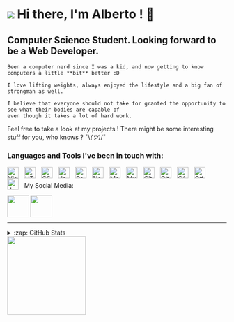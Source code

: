 # <img src="https://raw.githubusercontent.com/stevenrskelton/flag-icon/master/png/16/country-4x3/br.png"> Hi there, I'm Alberto ! 👋 

## Computer Science Student. Looking forward to be a Web Developer.

```
Been a computer nerd since I was a kid, and now getting to know computers a little **bit** better :D

I love lifting weights, always enjoyed the lifestyle and a big fan of strongman as well. 

I believe that everyone should not take for granted the opportunity to see what their bodies are capable of 
even though it takes a lot of hard work.

```

Feel free to take a look at my projects ! There might be some interesting stuff for you, who knows ?  ¯\\_(ツ)_/¯


### Languages and Tools I've been in touch with:

<img align="left" alt="Visual Studio Code" width="26px" src="https://cdn.jsdelivr.net/gh/devicons/devicon/icons/vscode/vscode-original.svg" style="padding-right:10px;" />
<img align="left" alt="HTML5" width="26px" src="https://cdn.jsdelivr.net/gh/devicons/devicon/icons/html5/html5-original.svg" style="padding-right:10px;" />
<img align="left" alt="CSS3" width="26px" src="https://cdn.jsdelivr.net/gh/devicons/devicon/icons/css3/css3-original.svg" style="padding-right:10px;" />
<img align="left" alt="JavaScript" width="26px" src="https://cdn.jsdelivr.net/gh/devicons/devicon/icons/javascript/javascript-original.svg" style="padding-right:10px;" />
<img align="left" alt="React" width="26px" src="https://cdn.jsdelivr.net/gh/devicons/devicon/icons/react/react-original.svg" style="padding-right:10px;" />
<img align="left" alt="Node.js" width="26px" src="https://cdn.jsdelivr.net/gh/devicons/devicon/icons/nodejs/nodejs-original.svg" style="padding-right:10px;" />
<img align="left" alt="MongoDB" width="26px" src="https://cdn.jsdelivr.net/gh/devicons/devicon/icons/mongodb/mongodb-original.svg" style="padding-right:10px;" />
<img align="left" alt="MySQL" width="26px" src="https://cdn.jsdelivr.net/gh/devicons/devicon/icons/mysql/mysql-original.svg" style="padding-right:10px;" />
<img align="left" alt="Git" width="26px" src="https://cdn.jsdelivr.net/gh/devicons/devicon/icons/git/git-original.svg" style="padding-right:10px;" />
<img align="left" alt="GitHub" width="26px" src="https://user-images.githubusercontent.com/3369400/139447912-e0f43f33-6d9f-45f8-be46-2df5bbc91289.png" style="padding-right:10px;" />
<img align="left" alt="C/C++" width="26px" src="https://raw.githubusercontent.com/jmnote/z-icons/master/svg/c.svg" style="padding-right:10px;" />
<img align="left" alt="C#" width="26px" src="https://raw.githubusercontent.com/jmnote/z-icons/master/svg/csharp.svg" style="padding-right:10px;" />
<img align="left" alt="Java" width="26px" src="https://raw.githubusercontent.com/jmnote/z-icons/master/svg/java.svg" style="padding-right:10px;" />

<br/>

<br/>
My Social Media:

<br/>

[<img align="left" width="50px" src="https://cdn.jsdelivr.net/npm/simple-icons@v3/icons/youtube.svg" />][youtube]
[<img align="left" width="50px" src="https://cdn.jsdelivr.net/npm/simple-icons@v3/icons/instagram.svg" />][instagram]
&nbsp;&nbsp;

<br/>

---

<details>
  <summary>:zap: GitHub Stats</summary>
  <img align="left" alt="codeSTACKr's GitHub Stats" src="https://github-readme-stats.vercel.app/api?username=AlbertoJr789&show_icons=true&hide_border=false&title_color=ff652f&icon_color=FFE400&bg_color=09131B&text_color=ffffff&border_color=0c1a25" />
</details>

<img height="180em" src="https://github-readme-stats.vercel.app/api/top-langs/?username=AlbertoJr789&layout=compact&langs_count=6&theme=midnight-purple"/>


[youtube]: https://youtube.com/jrdark789
[instagram]: https://www.instagram.com/albertojr789/
